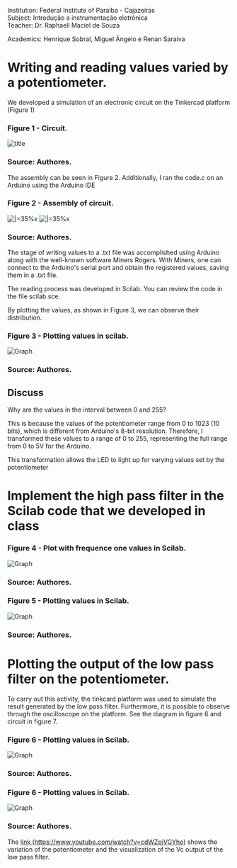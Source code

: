  Institution: Federal Institute of Paraíba - Cajazeiras  
Subject: Introdução a instrumentação eletrônica  
Teacher: Dr. Raphaell Maciel de Souza

Academics: Henrique Sobral, Miguel Ângelo e Renan Saraiva


# Writing and reading values varied by a potentiometer.

We developed a simulation of an electronic circuit on the Tinkercad platform (Figure 1)

### Figure 1 - Circuit.

![title](circuito.png)

### Source: Authores.

The assembly can be seen in Figure 2. Additionally, I ran the code.c on an Arduino using the Arduino IDE

### Figure 2 - Assembly of circuit.

![|=35%x](assembly_circuit.png "title-1") ![|=35%x](assembly_circuit2.png "title-2")

### Source: Authores.

The stage of writing values to a .txt file was accomplished using Arduino along with the well-known software Miners Rogers. With Miners, one can connect to the Arduino's serial port and obtain the registered values, saving them in a .txt file.

The reading process was developed in Scilab. You can review the code in the file scilab.sce.

By plotting the values, as shown in Figure 3, we can observe their distribution.

### Figure 3 - Plotting values in scilab.

![Graph](graph.png)

### Source: Authores.

## Discuss
Why are the values in the interval between 0 and 255?

This is because the values of the potentiometer range from 0 to 1023 (10 bits), which is different from Arduino's 8-bit resolution. Therefore, I transformed these values to a range of 0 to 255, representing the full range from 0 to 5V for the Arduino.

This transformation allows the LED to light up for varying values set by the potentiometer

# Implement the high pass filter in the Scilab code that we developed in class

### Figure 4 - Plot with frequence one values in Scilab.

![Graph](plot_1.png)

### Source: Authores.

### Figure 5 - Plotting values in Scilab.

![Graph](plot_2.png)

### Source: Authores.

# Plotting the output of the low pass filter on the potentiometer.

To carry out this activity, the tinkcard platform was used to simulate the result generated by the low pass filter. Furthermore, it is possible to observe through the oscilloscope on the platform. See the diagram in figure 6 and circuit in figure 7.

### Figure 6 - Plotting values in Scilab.

![Graph](circuit_low_pass.png)

### Source: Authores.

### Figure 6 - Plotting values in Scilab.

![Graph](montagem2.png)

### Source: Authores.


The [link (https://www.youtube.com/watch?v=cdWZpjVGYho)](https://youtu.be/5q8u0i0x99s) shows the variation of the potentiometer and the visualization of the Vc output of the low pass filter.
